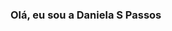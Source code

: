### Olá, eu sou a Daniela S Passos

<!--
**dpassoss99/dpassoss99** is a ✨ _special_ ✨ repository because its `README.md` (this file) appears on your GitHub profile.

Here are some ideas to get you started:

- 🌱 Graduanda em Ciência da Computação
- 🌱 Estudante de Java
- 👯 Participante do Santander Code Girls
- 😄 Pronouns: ela/dela
